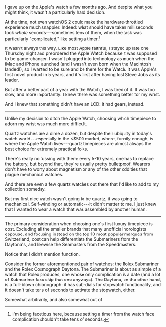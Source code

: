 I gave up on the Apple's watch a few months ago. And despite what you might think, it wasn't a particularly hard decision.

At the time, not even watchOS 2 could make the hardware-throttled experience much snappier. Indeed: what should have taken milliseconds took *whole* seconds---sometimes tens of them, when the task was particularly "complicated," like setting a timer.[^1]

It wasn't always this way. Like most Apple faithful, I stayed up late one Thursday night and preordered the Apple Watch because it was supposed to be game-changer. I wasn't plugged into technology as much when the iMac and iPhone launched (and I wasn't even born when the Macintosh landed!), so I wanted to be sure and be there for the Watch. It was Apple's first novel product in 5 years, and it's first after having lost Steve Jobs as its leader.

But after a better part of a year with the Watch, I was tired of it. It was too slow, and more importantly: I knew there was something better for my wrist.

And I knew that something didn't have an LCD: it had gears, instead.

***

Unlike my decision to ditch the Apple Watch, choosing which timepiece to adorn my wrist was much more difficult.

Quartz watches are a dime a dozen, but despite their ubiquity in today's watch world---especially in the <$500 market, where, funnily enough, is where the Apple Watch lives---quartz timepieces are almost always the best choice for extremely practical folks.

There's really no fussing with them: every 5-10 years, one has to replace the battery, but beyond that, they're usually pretty bulletproof. Wearers don't have to worry about magnetism or any of the other oddities that plague mechanical watches.

And there are even a few quartz watches out there that I'd like to add to my collection someday.

But my first nice watch wasn't going to be quartz, it was going to mechanical. Self-winding or automatic---it didn't matter to me. I just knew that I wanted to wear a watch that was assembled by another human.

***

The primary consideration when choosing one's first luxury timepiece is cost. Excluding all the smaller brands that many unofficial horologists espouse, and focusing instead on the top 10 most popular marques from Switzerland, cost can help differentiate the Submariners from the Daytona's, and likewise the Seamasters from the Speedmasters.

Notice that I didn't mention function.

Consider the former aforementioned pair of watches: the Rolex Submariner and the Rolex Cosmograph Daytona. The Submariner is about as simple of a watch that Rolex produces, one whose only complication is a date (and a lot of Submariner fans skip that one anyways). The Daytona, on the other hand, is a full-blown chronograph: it has sub-dials for stopwatch functionality, and it doesn't take tens of seconds to activate the stopwatch, either.

Somewhat arbitrarily, and also somewhat out of 

[^1]: I'm being facetious here, because setting a timer from the watch face complication shouldn't take tens of seconds.